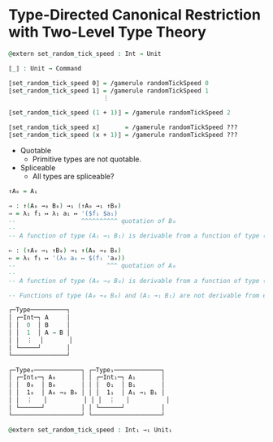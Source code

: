 # Type-Directed Canonical Restriction with Two-Level Type Theory

```agda
@extern set_random_tick_speed : Int → Unit
```

```agda
⟦_⟧ : Unit → Command
```

```agda
⟦set_random_tick_speed 0⟧ = /gamerule randomTickSpeed 0
⟦set_random_tick_speed 1⟧ = /gamerule randomTickSpeed 1
                          ⋮
```

```agda
⟦set_random_tick_speed (1 + 1)⟧ = /gamerule randomTickSpeed 2
```

```agda
⟦set_random_tick_speed x⟧       = /gamerule randomTickSpeed ???
⟦set_random_tick_speed (x + 1)⟧ = /gamerule randomTickSpeed ???
```

- Quotable
    - Primitive types are not quotable.
- Spliceable
    - All types are spliceable?

```agda
↑A₀ = A₁

⇒ : ↑(A₀ →₀ B₀) →₁ (↑A₀ →₁ ↑B₀)
⇒ = λ₁ f₁ ↦ λ₁ a₁ ↦ '($f₁ $a₁)
--                  ^^^^^^^^^^ quotation of B₀
--
-- A function of type (A₁ →₁ B₁) is derivable from a function of type (A₀ →₀ B₀) iff B is quotable.

⇐ : (↑A₀ →₁ ↑B₀) →₁ ↑(A₀ →₀ B₀)
⇐ = λ₁ f₁ ↦ '(λ₀ a₀ ↦ $(f₁ 'a₀))
--                         ^^^ quotation of A₀
--
-- A function of type (A₀ →₀ B₀) is derivable from a function of type (A₁ →₁ B₁) iff A is quotable.

-- Functions of type (A₀ →₀ B₀) and (A₁ →₁ B₁) are not derivable from each other if neither A nor B is quotable.
```

```agda
┌─Type──────────┐
│ ┌─Int─┐ A     │
│ │  0  │ B     │
│ │  1  │ A → B │
│ │  ⋮  │       │
│ └─────┘       │
└───────────────┘
```

```agda
┌─Type₀─────────────┐ ┌─Type₁─────────────┐
│ ┌─Int₀─┐ A₀       │ │ ┌─Int₁─┐ A₁       │
│ │  0₀  │ B₀       │ │ │  0₁  │ B₁       │
│ │  1₀  │ A₀ →₀ B₀ │ │ │  1₁  │ A₁ →₁ B₁ │
│ │  ⋮   │          │ │ │  ⋮   │          │
│ └──────┘          │ │ └──────┘          │
└───────────────────┘ └───────────────────┘
```

```agda
@extern set_random_tick_speed : Int₁ →₁ Unit₁
```
